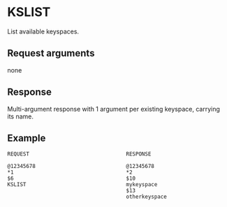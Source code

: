 
KSLIST
======
List available keyspaces.

Request arguments
-----------------

none

Response
--------
Multi-argument response with 1 argument per existing keyspace, carrying its
name.

Example
-------

    REQUEST                               RESPONSE
    
    @12345678                             @12345678    
    *1                                    *2    
    $6                                    $10    
    KSLIST                                mykeyspace    
                                          $13    
                                          otherkeyspace    

